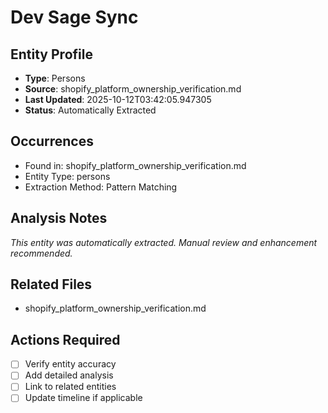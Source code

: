 # Dev Sage Sync

## Entity Profile
- **Type**: Persons
- **Source**: shopify_platform_ownership_verification.md
- **Last Updated**: 2025-10-12T03:42:05.947305
- **Status**: Automatically Extracted

## Occurrences
- Found in: shopify_platform_ownership_verification.md
- Entity Type: persons
- Extraction Method: Pattern Matching

## Analysis Notes
*This entity was automatically extracted. Manual review and enhancement recommended.*

## Related Files
- shopify_platform_ownership_verification.md

## Actions Required
- [ ] Verify entity accuracy
- [ ] Add detailed analysis
- [ ] Link to related entities
- [ ] Update timeline if applicable
